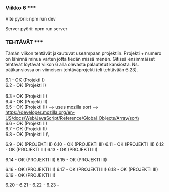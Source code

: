 ### Viikko 6 ***

Vite pyörii:    npm run dev

Server pyörii:  npm run server

### TEHTÄVÄT ***

Tämän viikon tehtävät jakautuvat useampaan projektiin. Projekti + numero on lähinnä minua varten jotta tiedän missä menen.
Gitissä ensimmäiset tehtävät löytävät viikon 6 alla olevasta palautetut kansiosta. Ns. pääkansiossa on viimeisen tehtäväprojekti (eli
tehtävään 6.23).

6.1     - OK (Projekti I)\
6.2     - OK (Projekti I)\
\
6.3     - OK (Projekti II)\
6.4     - OK (Projekti II)\
6.5     - OK (Projekti II) --> uses mozilla sort --> https://developer.mozilla.org/en-US/docs/Web/JavaScript/Reference/Global_Objects/Array/sort\  
6.6     - OK (Projekti II)\
6.7     - OK (Projekti II)\
6.8     - OK (Projekti II)\

6.9     - OK (PROJEKTI II)
6.10    - OK (PROJEKTI III)
6.11    - OK (PROJEKTI III)
6.12    - OK (PROJEKTI III)
6.13    - OK (PROJEKTI III)

6.14    - OK (PROJEKTI III)
6.15    - OK (PROJEKTI III)

6.16    - OK (PROJEKTI III)
6.17    - OK (PROJEKTI III)
6.18    - OK (PROJEKTI III)
6.19    - OK (PROJEKTI III)

6.20    - 
6.21    - 
6.22    - 
6.23    - 